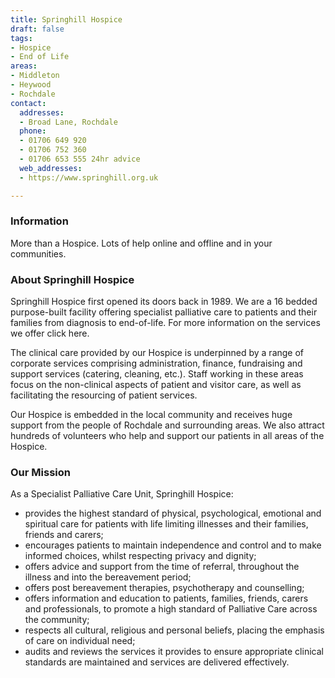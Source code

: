 ```yaml
---
title: Springhill Hospice
draft: false
tags:
- Hospice
- End of Life
areas:
- Middleton
- Heywood
- Rochdale
contact:
  addresses:
  - Broad Lane, Rochdale
  phone:
  - 01706 649 920
  - 01706 752 360
  - 01706 653 555 24hr advice
  web_addresses:
  - https://www.springhill.org.uk

---
```


### Information
More than a Hospice.  Lots of help online and
offline and in your communities.

### About Springhill Hospice
Springhill Hospice first opened its doors back in 1989. We are a 16 bedded purpose-built facility offering specialist palliative care to patients and their families from diagnosis to end-of-life. For more information on the services we offer click here.

The clinical care provided by our Hospice is underpinned by a range of corporate services comprising administration, finance, fundraising and support services (catering, cleaning, etc.). Staff working in these areas focus on the non-clinical aspects of patient and visitor care, as well as facilitating the resourcing of patient services.

Our Hospice is embedded in the local community and receives huge support from the people of Rochdale and surrounding areas. We also attract hundreds of volunteers who help and support our patients in all areas of the Hospice.

### Our Mission 
As a Specialist Palliative Care Unit, Springhill Hospice:

* provides the highest standard of physical, psychological, emotional and spiritual care for patients with life limiting illnesses and their families, friends and carers;
* encourages patients to maintain independence and control and to make informed choices, whilst respecting privacy and dignity;
* offers advice and support from the time of referral, throughout the illness and into the bereavement period;
* offers post bereavement therapies, psychotherapy and counselling; 
* offers information and education to patients, families, friends, carers and professionals, to promote a high standard of Palliative Care across the community;
* respects all cultural, religious and personal beliefs, placing the emphasis of care on individual need;
* audits and reviews the services it provides to ensure appropriate clinical standards are maintained and services are delivered effectively.